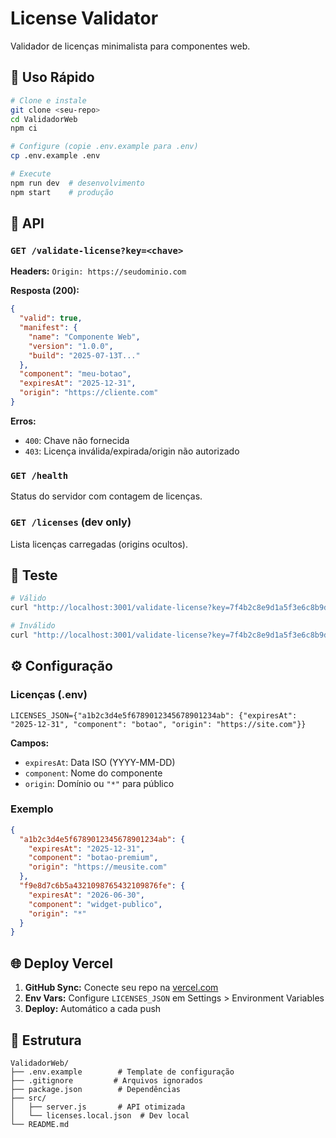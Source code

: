 # License Validator

Validador de licenças minimalista para componentes web.

## 📡 Uso Rápido

```bash
# Clone e instale
git clone <seu-repo>
cd ValidadorWeb
npm ci

# Configure (copie .env.example para .env)
cp .env.example .env

# Execute
npm run dev  # desenvolvimento
npm start    # produção
```

## 📡 API

### `GET /validate-license?key=<chave>`

**Headers:** `Origin: https://seudominio.com`

**Resposta (200):**
```json
{
  "valid": true,
  "manifest": {
    "name": "Componente Web",
    "version": "1.0.0", 
    "build": "2025-07-13T..."
  },
  "component": "meu-botao",
  "expiresAt": "2025-12-31",
  "origin": "https://cliente.com"
}
```

**Erros:**
- `400`: Chave não fornecida
- `403`: Licença inválida/expirada/origin não autorizado

### `GET /health`
Status do servidor com contagem de licenças.

### `GET /licenses` (dev only)
Lista licenças carregadas (origins ocultos).

## 🧪 Teste

```bash
# Válido
curl "http://localhost:3001/validate-license?key=7f4b2c8e9d1a5f3e6c8b9d2a4f7e1c6b" -H "Origin: http://localhost:3000"

# Inválido
curl "http://localhost:3001/validate-license?key=7f4b2c8e9d1a5f3e6c8b9d2a4f7e1c6b" -H "Origin: https://outro-site.com"
```

## ⚙️ Configuração

### Licenças (.env)
```env
LICENSES_JSON={"a1b2c3d4e5f6789012345678901234ab": {"expiresAt": "2025-12-31", "component": "botao", "origin": "https://site.com"}}
```

**Campos:**
- `expiresAt`: Data ISO (YYYY-MM-DD)
- `component`: Nome do componente  
- `origin`: Domínio ou `"*"` para público

### Exemplo
```json
{
  "a1b2c3d4e5f6789012345678901234ab": {
    "expiresAt": "2025-12-31",
    "component": "botao-premium", 
    "origin": "https://meusite.com"
  },
  "f9e8d7c6b5a4321098765432109876fe": {
    "expiresAt": "2026-06-30",
    "component": "widget-publico",
    "origin": "*"
  }
}
```

## 🌐 Deploy Vercel

1. **GitHub Sync:** Conecte seu repo na [vercel.com](https://vercel.com)
2. **Env Vars:** Configure `LICENSES_JSON` em Settings > Environment Variables
3. **Deploy:** Automático a cada push

## 📁 Estrutura
```
ValidadorWeb/
├── .env.example        # Template de configuração
├── .gitignore         # Arquivos ignorados
├── package.json        # Dependências
├── src/
│   ├── server.js       # API otimizada
│   └── licenses.local.json  # Dev local
└── README.md
```
